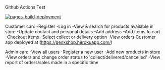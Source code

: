 
Github Actions Test

[![pages-build-deployment](https://github.com/2Nonku123/generator_app/actions/workflows/pages/pages-build-deployment/badge.svg)](https://github.com/2Nonku123/generator_app/actions/workflows/pages/pages-build-deployment)

Customer can:
-Register
-Log in
-View & search for products available in store
-Update contact and personal details
-Add address
-Add items to cart
-Checkout items
-Select collect or delivery option
-View orders
Customer app deployed at (https://genxshop.herokuapp.com/)

Admin can:
-View all users
-Register a new user
-Add new products in store
-View orders and change order status to 'collect/delivered/cancelled'
-View report of orders/sales made in a specific time



